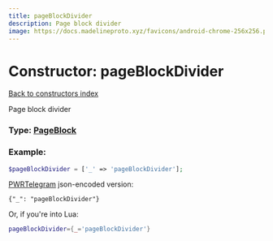 ```yaml
---
title: pageBlockDivider
description: Page block divider
image: https://docs.madelineproto.xyz/favicons/android-chrome-256x256.png
---
```

# Constructor: pageBlockDivider  
[Back to constructors index](index.md)



Page block divider




### Type: [PageBlock](../types/PageBlock.md)


### Example:

```php
$pageBlockDivider = ['_' => 'pageBlockDivider'];
```  

[PWRTelegram](https://pwrtelegram.xyz) json-encoded version:

```
{"_": "pageBlockDivider"}
```


Or, if you're into Lua:

```lua
pageBlockDivider={_='pageBlockDivider'}

```


